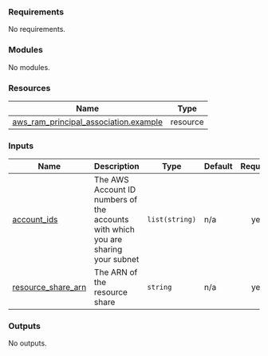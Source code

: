 ### Requirements

No requirements.

### Modules

No modules.

### Resources

| Name | Type |
|------|------|
| [aws_ram_principal_association.example](https://registry.terraform.io/providers/hashicorp/aws/latest/docs/resources/ram_principal_association) | resource |

### Inputs

| Name | Description | Type | Default | Required |
|------|-------------|------|---------|:--------:|
| <a name="input_account_ids"></a> [account\_ids](#input\_account\_ids) | The AWS Account ID numbers of the accounts with which you are sharing your subnet | `list(string)` | n/a | yes |
| <a name="input_resource_share_arn"></a> [resource\_share\_arn](#input\_resource\_share\_arn) | The ARN of the resource share | `string` | n/a | yes |

### Outputs

No outputs.
